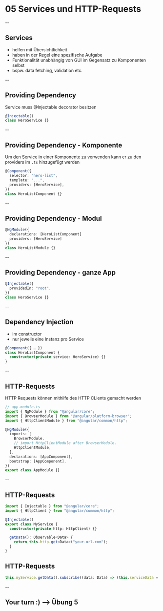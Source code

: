 # 05 Services und HTTP-Requests

--

## Services

- helfen mit Übersichtlichkeit
- haben in der Regel eine spezifische Aufgabe
- Funktionalität unabhängig von GUI im Gegensatz zu Komponenten selbst
- bspw. data fetching, validation etc.

--

## Providing Dependency

Service muss @Injectable decorator besitzen

```typescript
@Injectable()
class HeroService {}
```

--

## Providing Dependency - Komponente

Um den Service in einer Komponente zu verwenden kann er zu den providers im `.ts` hinzugefügt werden

```typescript
@Component({
  selector: "hero-list",
  template: "...",
  providers: [HeroService],
})
class HeroListComponent {}
```

--

## Providing Dependency - Modul

```typescript
@NgModule({
  declarations: [HeroListComponent]
  providers: [HeroService]
})
class HeroListModule {}
```

--

## Providing Dependency - ganze App

```typescript
@Injectable({
  providedIn: "root",
})
class HeroService {}
```

--

## Dependency Injection

- im constructor
- nur jeweils eine Instanz pro Service

```typescript
@Component({ … })
class HeroListComponent {
  constructor(private service: HeroService) {}
}
```

--

## HTTP-Requests

HTTP Requests können mithilfe des HTTP CLients gemacht werden

```typescript
// app.module.ts
import { NgModule } from "@angular/core";
import { BrowserModule } from "@angular/platform-browser";
import { HttpClientModule } from "@angular/common/http";

@NgModule({
  imports: [
    BrowserModule,
    // import HttpClientModule after BrowserModule.
    HttpClientModule,
  ],
  declarations: [AppComponent],
  bootstrap: [AppComponent],
})
export class AppModule {}
```

--

## HTTP-Requests

```typescript
import { Injectable } from "@angular/core";
import { HttpClient } from "@angular/common/http";

@Injectable()
export class MyService {
  constructor(private http: HttpClient) {}

  getData(): Observable<Data> {
    return this.http.get<Data>("your-url.com");
  }
}
```

## HTTP-Requests

```typescript
this.myService.getData().subscribe((data: Data) => (this.serviceData = data));
```

<!-- wichtig: wenn keine subscription vorhanden ist-> kein request gesendet
Observables? https://angular.io/guide/observables
https://angular.io/guide/http-server-communication-->

--

## Your turn :) --> Übung 5
